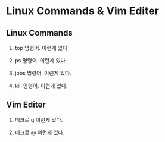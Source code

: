# Linux Commands & Vim Editer

## Linux Commands

1) top 명령어.
이런게 있다

2) ps 명령어.
이런게 있다.

3) jobs 명령어.
이런게 있다.

4) kill 명령어.
이런게 있다.

## Vim Editer

1) 메크로 q
이런게 있다.

2) 메크로 @
이런게 있다.
